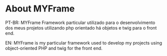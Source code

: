 <h1>About MYFrame</h1>

PT-BR:
MYFrame Framework particular utilizado para o desenvolvimento dos meus projetos utilizando php orientado há objetos e twig para o front end.

EN:
MYFrame is my particular framework used to develop my projects using object-oriented PHP and twig for the front end.